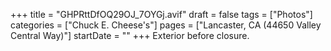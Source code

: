 +++
title = "GHPRttDfOQ29OJ_7OYGj.avif"
draft = false
tags = ["Photos"]
categories = ["Chuck E. Cheese's"]
pages = ["Lancaster, CA (44650 Valley Central Way)"]
startDate = ""
+++
Exterior before closure.
